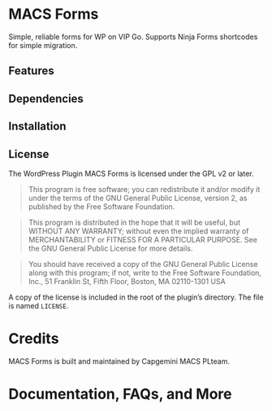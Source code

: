 # MACS Forms

Simple, reliable forms for WP on VIP Go. Supports Ninja Forms shortcodes for simple migration.

## Features

## Dependencies

## Installation

## License

The WordPress Plugin MACS Forms is licensed under the GPL v2 or later.

> This program is free software; you can redistribute it and/or modify it under the terms of the GNU General Public License, version 2, as published by the Free Software Foundation.

> This program is distributed in the hope that it will be useful, but WITHOUT ANY WARRANTY; without even the implied warranty of MERCHANTABILITY or FITNESS FOR A PARTICULAR PURPOSE. See the GNU General Public License for more details.

> You should have received a copy of the GNU General Public License along with this program; if not, write to the Free Software Foundation, Inc., 51 Franklin St, Fifth Floor, Boston, MA 02110-1301 USA

A copy of the license is included in the root of the plugin’s directory. The file is named `LICENSE`.

# Credits

MACS Forms is built and maintained by Capgemini MACS PLteam.

# Documentation, FAQs, and More
